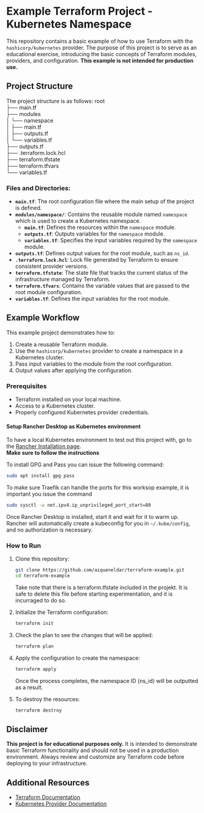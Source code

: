 # Example Terraform Project - Kubernetes Namespace

This repository contains a basic example of how to use Terraform with the `hashicorp/kubernetes` provider. The purpose of this project is to serve as an educational exercise, introducing the basic concepts of Terraform modules, providers, and configuration. **This example is not intended for production use.**

## Project Structure

The project structure is as follows:
root  
├── main.tf  
├── modules  
│   └── namespace  
│       ├── main.tf  
│       ├── outputs.tf  
│       └── variables.tf  
├── outputs.tf  
├── .terraform.lock.hcl  
├── terraform.tfstate  
├── terraform.tfvars  
└── variables.tf  


### Files and Directories:

- **`main.tf`**: The root configuration file where the main setup of the project is defined.
- **`modules/namespace/`**: Contains the reusable module named `namespace` which is used to create a Kubernetes namespace.
  - **`main.tf`**: Defines the resources within the `namespace` module.
  - **`outputs.tf`**: Outputs variables for the `namespace` module.
  - **`variables.tf`**: Specifies the input variables required by the `namespace` module.
- **`outputs.tf`**: Defines output values for the root module, such as `ns_id`.
- **`.terraform.lock.hcl`**: Lock file generated by Terraform to ensure consistent provider versions.
- **`terraform.tfstate`**: The state file that tracks the current status of the infrastructure managed by Terraform.
- **`terraform.tfvars`**: Contains the variable values that are passed to the root module configuration.
- **`variables.tf`**: Defines the input variables for the root module.

## Example Workflow

This example project demonstrates how to:

1. Create a reusable Terraform module.
2. Use the `hashicorp/kubernetes` provider to create a namespace in a Kubernetes cluster.
3. Pass input variables to the module from the root configuration.
4. Output values after applying the configuration.

### Prerequisites

- Terraform installed on your local machine.
- Access to a Kubernetes cluster.
- Properly configured Kubernetes provider credentials.

#### Setup Rancher Desktop as Kubernetes environment

To have a local Kubernetes environment to test out this project with, go to the [Rancher Installation page](https://docs.rancherdesktop.io/getting-started/installation#linux).  
**Make sure to follow the instructions**

To install GPG and Pass you can issue the following command:
```bash
sudo apt install gpg pass
```

To make sure Traefik can handle the ports for this worksop example, it is important you issue the command 
```bash
sudo sysctl -w net.ipv4.ip_unprivileged_port_start=80
```

Once Rancher Desktop is installed, start it and wait for it to warm up. Rancher will automatically create a kubeconfig for you in `~/.kube/config`, and no authorization is necessary.

### How to Run

1. Clone this repository:
   ```bash
   git clone https://github.com/aiqueneldar/terraform-example.git
   cd terraform-example
   ```
   
   Take note that there is a terraform.tfstate included in the projekt. It is safe to delete this file before starting experimentation, and it is incurraged to do so.

2. Initialize the Terraform configuration:
   ```bash
   terraform init
   ```

3. Check the plan to see the changes that will be applied:
   ```bash
   terraform plan
   ```

4. Apply the configuration to create the namespace:
   ```bash
   terraform apply
   ```
   Once the process completes, the namespace ID (ns_id) will be outputted as a result.

5. To destroy the resources:
   ```bash
   terraform destroy
   ```

## Disclaimer

**This project is for educational purposes only.** It is intended to demonstrate basic Terraform functionality and should not be used in a production environment. Always review and customize any Terraform code before deploying to your infrastructure.

## Additional Resources

- [Terraform Documentation](https://www.terraform.io/docs/)
- [Kubernetes Provider Documentation](https://registry.terraform.io/providers/hashicorp/kubernetes/latest/docs)

